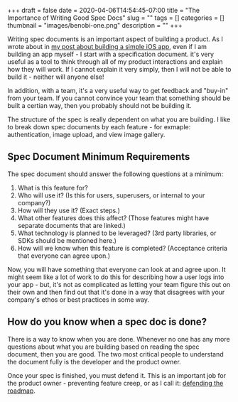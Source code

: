 +++ 
draft = false
date = 2020-04-06T14:54:45-07:00
title = "The Importance of Writing Good Spec Docs"
slug = "" 
tags = []
categories = []
thumbnail = "images/benobi-one.png"
description = ""
+++

Writing spec documents is an important aspect of building a product. As I wrote about in [my post about building a simple iOS app](https://benobi.one/posts/building_retro_ping/), even if I am building an app myself - I start with a specification document. it's very useful as a tool to think through all of my product interactions and explain how they will work. If I cannot explain it very simply, then I will not be able to build it - neither will anyone else!

In addition, with a team, it's a very useful way to get feedback and "buy-in" from your team. If you cannot convince your team that something should be built a certian way, then you probably should not be building it. 

The structure of the spec is really dependent on what you are building. I like to break down spec documents by each feature - for exmaple: authentication, image upload, and view image gallery.

## Spec Document Minimum Requirements

The spec document should answer the following questions at a minimum:

1. What is this feature for?
2. Who will use it? (Is this for users, superusers, or internal to your company?)
3. How will they use it? (Exact steps.)
4. What other features does this affect? (Those features might have separate documents that are linked.)
5. What technology is planned to be leveraged? (3rd party libraries, or SDKs should be mentioned here.)
6. How will we know when this feature is completed? (Acceptance criteria that everyone can agree upon.)

Now, you will have something that everyone can look at and agree upon. It might seem like a lot of work to do this for describing how a user logs into your app - but, it's not as complicated as letting your team figure this out on their own and then find out that it's done in a way that disagrees with your company's ethos or best practices in some way.

## How do you know when a spec doc is done?

There is a way to know when you are done. Whenever no one has any more questions about what you are building based on reading the spec document, then you are good. The two most critical people to understand the document fully is the developer and the product owner.

Once your spec is finished, you must defend it. This is an important job for the product owner - preventing feature creep, or as I call it: [defending the roadmap](https://benobi.one/posts/feature_creep/).
